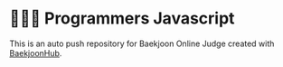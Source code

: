 # 👩🏻‍💻 Programmers Javascript
This is an auto push repository for Baekjoon Online Judge created with [BaekjoonHub](https://github.com/BaekjoonHub/BaekjoonHub).
